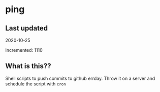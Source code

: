 # ping

## Last updated
2020-10-25

Incremented: 1110

## What is this??
Shell scripts to push commits to github errday. Throw it on a server and schedule the script with `cron`
